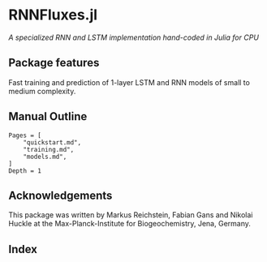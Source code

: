 # RNNFluxes.jl

*A specialized RNN and LSTM implementation hand-coded in Julia for CPU*

## Package features

Fast training and prediction of 1-layer LSTM and RNN models of small to medium complexity.


## Manual Outline

```@contents
Pages = [
    "quickstart.md",
    "training.md",
    "models.md",
]
Depth = 1
```

## Acknowledgements

This package was written by Markus Reichstein, Fabian Gans and Nikolai Huckle at the Max-Planck-Institute for Biogeochemistry, Jena, Germany.

## Index

```@index
```
